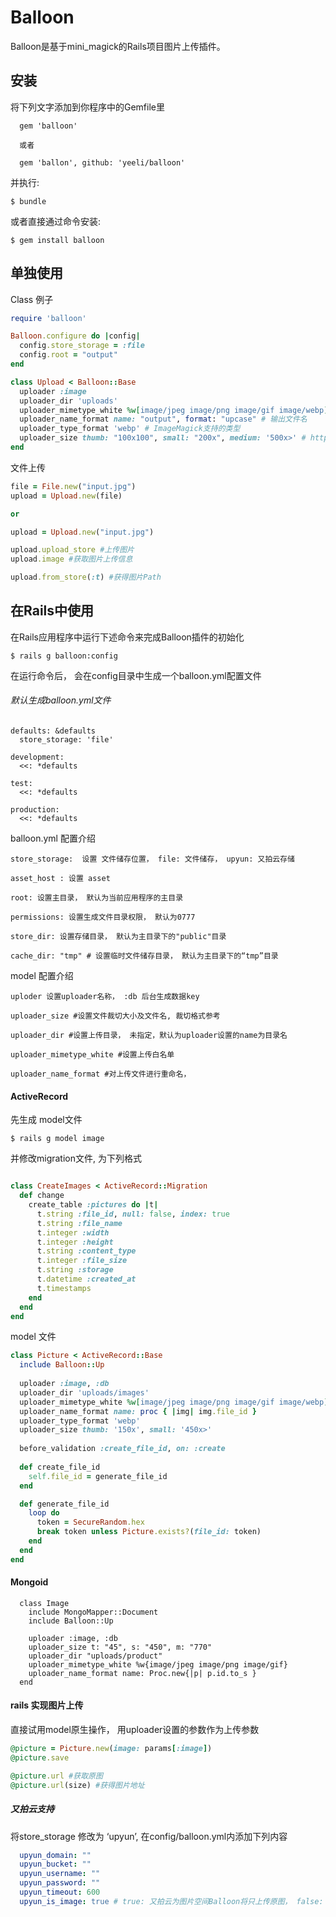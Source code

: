 # Balloon 


Balloon是基于mini_magick的Rails项目图片上传插件。



## 安装


将下列文字添加到你程序中的Gemfile里

```
  gem 'balloon'
  
  或者
  
  gem 'ballon', github: 'yeeli/balloon'
```

并执行:

    $ bundle

或者直接通过命令安装:

    $ gem install balloon



## 单独使用

Class 例子

```ruby
require 'balloon'

Balloon.configure do |config|
  config.store_storage = :file
  config.root = "output"
end

class Upload < Balloon::Base
  uploader :image
  uploader_dir 'uploads'
  uploader_mimetype_white %w[image/jpeg image/png image/gif image/webp]
  uploader_name_format name: "output", format: "upcase" # 输出文件名
  uploader_type_format 'webp' # ImageMagick支持的类型
  uploader_size thumb: "100x100", small: "200x", medium: '500x>' # https://legacy.imagemagick.org/Usage/resize/
end
```

文件上传

````ruby
file = File.new("input.jpg")
upload = Upload.new(file)

or

upload = Upload.new("input.jpg")

upload.upload_store #上传图片
upload.image #获取图片上传信息

upload.from_store(:t) #获得图片Path
````



## 在Rails中使用


在Rails应用程序中运行下述命令来完成Balloon插件的初始化

	$ rails g balloon:config

在运行命令后， 会在config目录中生成一个balloon.yml配置文件

###### 默认生成balloon.yml文件

````
defaults: &defaults
  store_storage: 'file' 
  
development:
  <<: *defaults

test:
  <<: *defaults

production:
  <<: *defaults
````

balloon.yml 配置介绍

```
store_storage:  设置 文件储存位置， file: 文件储存， upyun: 又拍云存储

asset_host : 设置 asset
  
root: 设置主目录， 默认为当前应用程序的主目录
  
permissions: 设置生成文件目录权限， 默认为0777

store_dir: 设置存储目录， 默认为主目录下的"public"目录
  
cache_dir: "tmp" # 设置临时文件储存目录， 默认为主目录下的“tmp”目录
```



model 配置介绍

```
uploder 设置uploader名称， :db 后台生成数据key

uploader_size #设置文件裁切大小及文件名, 裁切格式参考

uploader_dir #设置上传目录， 未指定，默认为uploader设置的name为目录名

uploader_mimetype_white #设置上传白名单

uploader_name_format #对上传文件进行重命名， 
```



#### ActiveRecord

先生成 model文件

	$ rails g model image

并修改migration文件, 为下列格式

```ruby

class CreateImages < ActiveRecord::Migration
  def change
    create_table :pictures do |t|
      t.string :file_id, null: false, index: true
      t.string :file_name
      t.integer :width
      t.integer :height
      t.string :content_type
      t.integer :file_size
      t.string :storage
      t.datetime :created_at
      t.timestamps
    end
  end
end

```

model 文件

```ruby
class Picture < ActiveRecord::Base
  include Balloon::Up
    
  uploader :image, :db
  uploader_dir 'uploads/images'
  uploader_mimetype_white %w[image/jpeg image/png image/gif image/webp]
  uploader_name_format name: proc { |img| img.file_id }
  uploader_type_format 'webp'
  uploader_size thumb: '150x', small: '450x>'
    
  before_validation :create_file_id, on: :create
  
  def create_file_id
    self.file_id = generate_file_id
  end

  def generate_file_id
    loop do
      token = SecureRandom.hex
      break token unless Picture.exists?(file_id: token)
    end
  end  
end

```



####  Mongoid

```
  class Image 
    include MongoMapper::Document
    include Balloon::Up
    
    uploader :image, :db 
    uploader_size t: "45", s: "450", m: "770"
    uploader_dir "uploads/product"
    uploader_mimetype_white %w{image/jpeg image/png image/gif}
    uploader_name_format name: Proc.new{|p| p.id.to_s }
  end 
```



#### rails 实现图片上传

直接试用model原生操作， 用uploader设置的参数作为上传参数

```ruby
@picture = Picture.new(image: params[:image])
@picture.save

@picture.url #获取原图
@picture.url(size) #获得图片地址
```



##### 又拍云支持

将store_storage 修改为 ‘upyun’, 在config/balloon.yml内添加下列内容

```yaml
  upyun_domain: ""
  upyun_bucket: "" 
  upyun_username: ""
  upyun_password: ""
  upyun_timeout: 600
  upyun_is_image: true # true: 又拍云为图片空间Balloon将只上传原图， false: 又拍云为普通空间， 将会上传所有图片
```




